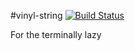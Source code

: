 #vinyl-string
[![Build Status](https://travis-ci.org/armordog/vinyl-string.svg?branch=master)](https://travis-ci.org/armordog/vinyl-string)

For the terminally lazy
